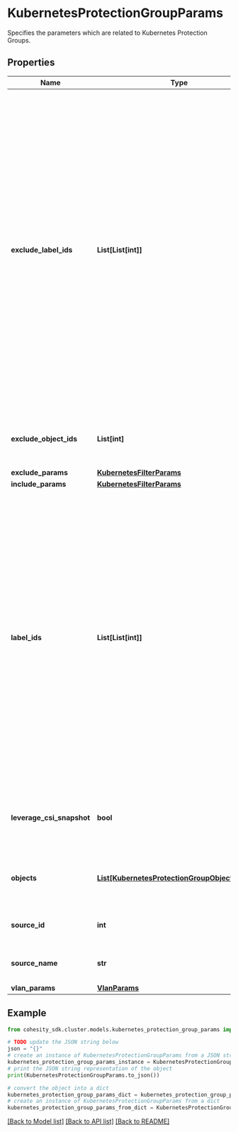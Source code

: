 # KubernetesProtectionGroupParams

Specifies the parameters which are related to Kubernetes Protection Groups.

## Properties

Name | Type | Description | Notes
------------ | ------------- | ------------- | -------------
**exclude_label_ids** | **List[List[int]]** | Array of arrays of label IDs that specify labels to exclude. Optionally specify a list of labels to exclude from protecting by listing protection source ids of labels in this two dimensional array. Using this two dimensional array of label IDs, the Cluster generates a list of namespaces to exclude from protecting, which are derived from intersections of the inner arrays and union of the outer array. | [optional] 
**exclude_object_ids** | **List[int]** | Specifies the objects to be excluded in the Protection Group. | [optional] 
**exclude_params** | [**KubernetesFilterParams**](KubernetesFilterParams.md) |  | [optional] 
**include_params** | [**KubernetesFilterParams**](KubernetesFilterParams.md) |  | [optional] 
**label_ids** | **List[List[int]]** | Array of array of label IDs that specify labels to protect. Optionally specify a list of labels to protect by listing protection source ids of labels in this two dimensional array. Using this two dimensional array of label IDs, the cluster generates a list of namespaces to protect, which are derived from intersections of the inner arrays and union of the outer array. | [optional] 
**leverage_csi_snapshot** | **bool** | Specifies if CSI snapshots should be used for backup of namespaces. | [optional] 
**objects** | [**List[KubernetesProtectionGroupObjectParams]**](KubernetesProtectionGroupObjectParams.md) | Specifies the objects included in the Protection Group. | [optional] 
**source_id** | **int** | Specifies the id of the parent of the objects. | [optional] [readonly] 
**source_name** | **str** | Specifies the name of the parent of the objects. | [optional] [readonly] 
**vlan_params** | [**VlanParams**](VlanParams.md) |  | [optional] 

## Example

```python
from cohesity_sdk.cluster.models.kubernetes_protection_group_params import KubernetesProtectionGroupParams

# TODO update the JSON string below
json = "{}"
# create an instance of KubernetesProtectionGroupParams from a JSON string
kubernetes_protection_group_params_instance = KubernetesProtectionGroupParams.from_json(json)
# print the JSON string representation of the object
print(KubernetesProtectionGroupParams.to_json())

# convert the object into a dict
kubernetes_protection_group_params_dict = kubernetes_protection_group_params_instance.to_dict()
# create an instance of KubernetesProtectionGroupParams from a dict
kubernetes_protection_group_params_from_dict = KubernetesProtectionGroupParams.from_dict(kubernetes_protection_group_params_dict)
```
[[Back to Model list]](../README.md#documentation-for-models) [[Back to API list]](../README.md#documentation-for-api-endpoints) [[Back to README]](../README.md)


